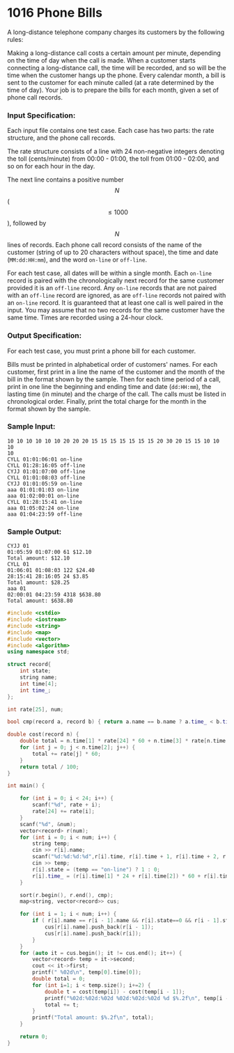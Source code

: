 # 1016 Phone Bills
A long-distance telephone company charges its customers by the following rules:

Making a long-distance call costs a certain amount per minute, depending on the time of day when the call is made. When a customer starts connecting a long-distance call, the time will be recorded, and so will be the time when the customer hangs up the phone. Every calendar month, a bill is sent to the customer for each minute called (at a rate determined by the time of day). Your job is to prepare the bills for each month, given a set of phone call records.

### Input Specification:

Each input file contains one test case. Each case has two parts: the rate structure, and the phone call records.

The rate structure consists of a line with 24 non-negative integers denoting the toll (cents/minute) from 00:00 - 01:00, the toll from 01:00 - 02:00, and so on for each hour in the day.

The next line contains a positive number $$N$$ ($$\le 1000$$), followed by $$N$$ lines of records. Each phone call record consists of the name of the customer (string of up to 20 characters without space), the time and date (`MM:dd:HH:mm`), and the word `on-line` or `off-line`.

For each test case, all dates will be within a single month. Each `on-line` record is paired with the chronologically next record for the same customer provided it is an `off-line` record. Any `on-line` records that are not paired with an `off-line` record are ignored, as are `off-line` records not paired with an `on-line` record. It is guaranteed that at least one call is well paired in the input. You may assume that no two records for the same customer have the same time. Times are recorded using a 24-hour clock.

### Output Specification:

For each test case, you must print a phone bill for each customer.

Bills must be printed in alphabetical order of customers' names. For each customer, first print in a line the name of the customer and the month of the bill in the format shown by the sample. Then for each time period of a call, print in one line the beginning and ending time and date (`dd:HH:mm`), the lasting time (in minute) and the charge of the call. The calls must be listed in chronological order. Finally, print the total charge for the month in the format shown by the sample.

### Sample Input:
```in
10 10 10 10 10 10 20 20 20 15 15 15 15 15 15 15 20 30 20 15 15 10 10 10
10
CYLL 01:01:06:01 on-line
CYLL 01:28:16:05 off-line
CYJJ 01:01:07:00 off-line
CYLL 01:01:08:03 off-line
CYJJ 01:01:05:59 on-line
aaa 01:01:01:03 on-line
aaa 01:02:00:01 on-line
CYLL 01:28:15:41 on-line
aaa 01:05:02:24 on-line
aaa 01:04:23:59 off-line
```

### Sample Output:
```out
CYJJ 01
01:05:59 01:07:00 61 $12.10
Total amount: $12.10
CYLL 01
01:06:01 01:08:03 122 $24.40
28:15:41 28:16:05 24 $3.85
Total amount: $28.25
aaa 01
02:00:01 04:23:59 4318 $638.80
Total amount: $638.80
```

```cpp
#include <cstdio>
#include <iostream>
#include <string>
#include <map>
#include <vector>
#include <algorithm>
using namespace std;

struct record{
	int state;
	string name;
	int time[4];
	int time_;
};

int rate[25], num;

bool cmp(record a, record b) { return a.name == b.name ? a.time_ < b.time_ : a.name < b.name; }

double cost(record n) {
	double total = n.time[1] * rate[24] * 60 + n.time[3] * rate[n.time[2]];
	for (int j = 0; j < n.time[2]; j++) {
		total += rate[j] * 60;
	}
	return total / 100;
}

int main() {

	for (int i = 0; i < 24; i++) {
		scanf("%d", rate + i);
		rate[24] += rate[i];
	}
	scanf("%d", &num);
	vector<record> r(num);
	for (int i = 0; i < num; i++) {
		string temp;
		cin >> r[i].name;
		scanf("%d:%d:%d:%d",r[i].time, r[i].time + 1, r[i].time + 2, r[i].time + 3);
		cin >> temp;
		r[i].state = (temp == "on-line") ? 1 : 0;
		r[i].time_ = (r[i].time[1] * 24 + r[i].time[2]) * 60 + r[i].time[3];
	}

	sort(r.begin(), r.end(), cmp);
	map<string, vector<record>> cus;

	for (int i = 1; i < num; i++) {
		if ( r[i].name == r[i - 1].name && r[i].state==0 && r[i - 1].state==1) {
			cus[r[i].name].push_back(r[i - 1]);
			cus[r[i].name].push_back(r[i]);
		}
	}
	for (auto it = cus.begin(); it != cus.end(); it++) {
		vector<record> temp = it->second;
		cout << it->first;
		printf(" %02d\n", temp[0].time[0]);
		double total = 0;
		for (int i=1; i < temp.size(); i+=2) {
			double t = cost(temp[i]) - cost(temp[i - 1]);
			printf("%02d:%02d:%02d %02d:%02d:%02d %d $%.2f\n", temp[i - 1].time[1], temp[i - 1].time[2], temp[i - 1].time[3], temp[i].time[1], temp[i].time[2], temp[i].time[3], temp[i].time_ - temp[i - 1].time_, t);
			total += t;
		}
		printf("Total amount: $%.2f\n", total);
	}

	return 0;
}


```
